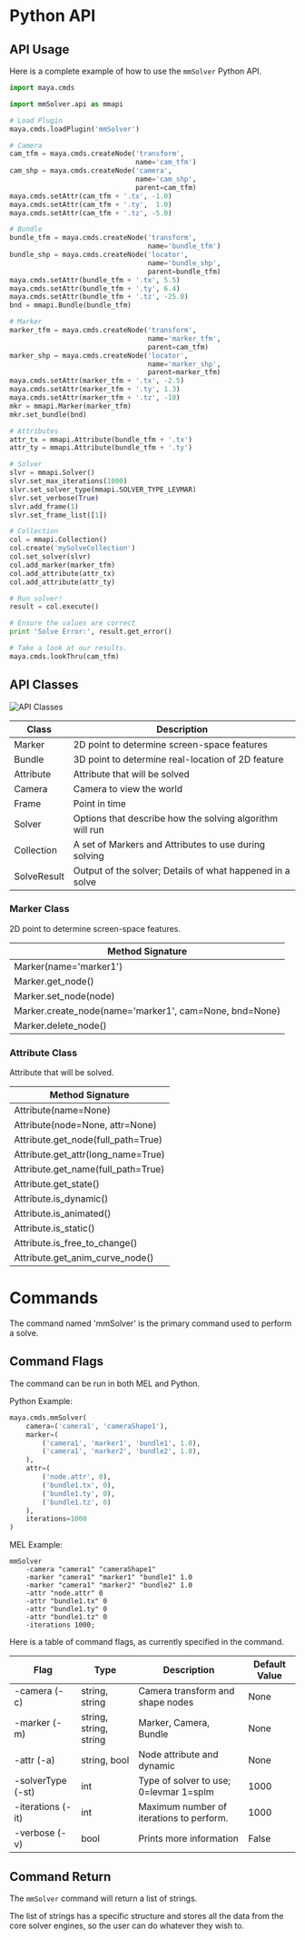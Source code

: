 # Python API

## API Usage

Here is a complete example of how to use the `mmSolver` Python API.

```python
import maya.cmds

import mmSolver.api as mmapi

# Load Plugin
maya.cmds.loadPlugin('mmSolver')

# Camera
cam_tfm = maya.cmds.createNode('transform',
                               name='cam_tfm')
cam_shp = maya.cmds.createNode('camera',
                               name='cam_shp',
                               parent=cam_tfm)
maya.cmds.setAttr(cam_tfm + '.tx', -1.0)
maya.cmds.setAttr(cam_tfm + '.ty',  1.0)
maya.cmds.setAttr(cam_tfm + '.tz', -5.0)

# Bundle
bundle_tfm = maya.cmds.createNode('transform',
                                  name='bundle_tfm')
bundle_shp = maya.cmds.createNode('locator',
                                  name='bundle_shp',
                                  parent=bundle_tfm)
maya.cmds.setAttr(bundle_tfm + '.tx', 5.5)
maya.cmds.setAttr(bundle_tfm + '.ty', 6.4)
maya.cmds.setAttr(bundle_tfm + '.tz', -25.0)
bnd = mmapi.Bundle(bundle_tfm)

# Marker
marker_tfm = maya.cmds.createNode('transform',
                                  name='marker_tfm',
                                  parent=cam_tfm)
marker_shp = maya.cmds.createNode('locator',
                                  name='marker_shp',
                                  parent=marker_tfm)
maya.cmds.setAttr(marker_tfm + '.tx', -2.5)
maya.cmds.setAttr(marker_tfm + '.ty', 1.3)
maya.cmds.setAttr(marker_tfm + '.tz', -10)
mkr = mmapi.Marker(marker_tfm)
mkr.set_bundle(bnd)

# Attributes
attr_tx = mmapi.Attribute(bundle_tfm + '.tx')
attr_ty = mmapi.Attribute(bundle_tfm + '.ty')

# Solver
slvr = mmapi.Solver()
slvr.set_max_iterations(1000)
slvr.set_solver_type(mmapi.SOLVER_TYPE_LEVMAR)
slvr.set_verbose(True)
slvr.add_frame(1)
slvr.set_frame_list([1])

# Collection
col = mmapi.Collection()
col.create('mySolveCollection')
col.set_solver(slvr)
col.add_marker(marker_tfm)
col.add_attribute(attr_tx)
col.add_attribute(attr_ty)

# Run solver!
result = col.execute()

# Ensure the values are correct
print 'Solve Error:', result.get_error()

# Take a look at our results.
maya.cmds.lookThru(cam_tfm)
```

## API Classes

![API Classes](https://raw.githubusercontent.com/david-cattermole/mayaMatchMoveSolver/master/design/api/api_classes_overview.png)

| Class        | Description |
| ------------ | ----------- |
| Marker       | 2D point to determine screen-space features |
| Bundle       | 3D point to determine real-location of 2D feature |
| Attribute    | Attribute that will be solved |
| Camera       | Camera to view the world |
| Frame        | Point in time |
| Solver       | Options that describe how the solving algorithm will run |
| Collection   | A set of Markers and Attributes to use during solving |
| SolveResult  | Output of the solver; Details of what happened in a solve |

### Marker Class

2D point to determine screen-space features.

| Method Signature | 
| ---------------- |
| Marker(name='marker1') 
| Marker.get_node()
| Marker.set_node(node)
| Marker.create_node(name='marker1', cam=None, bnd=None)
| Marker.delete_node()

### Attribute Class

Attribute that will be solved.

| Method Signature | 
| ---------------- |
| Attribute(name=None)
| Attribute(node=None, attr=None)
| Attribute.get_node(full_path=True)
| Attribute.get_attr(long_name=True)
| Attribute.get_name(full_path=True)
| Attribute.get_state()
| Attribute.is_dynamic()
| Attribute.is_animated()
| Attribute.is_static()
| Attribute.is_free_to_change()
| Attribute.get_anim_curve_node() 

# Commands

The command named 'mmSolver' is the primary command used to perform a solve. 

## Command Flags

The command can be run in both MEL and Python. 

Python Example:
```python
maya.cmds.mmSolver(
    camera=('camera1', 'cameraShape1'),
    marker=(
        ('camera1', 'marker1', 'bundle1', 1.0),
        ('camera1', 'marker2', 'bundle2', 1.0),
    ),
    attr=(
        ('node.attr', 0),
        ('bundle1.tx', 0), 
        ('bundle1.ty', 0), 
        ('bundle1.tz', 0)
    ),
    iterations=1000
)
```

MEL Example:
```text
mmSolver  
    -camera "camera1" "cameraShape1" 
    -marker "camera1" "marker1" "bundle1" 1.0
    -marker "camera1" "marker2" "bundle2" 1.0
    -attr "node.attr" 0
    -attr "bundle1.tx" 0
    -attr "bundle1.ty" 0
    -attr "bundle1.tz" 0
    -iterations 1000;
```

Here is a table of command flags, as currently specified in the command. 

| Flag              | Type                   | Description | Default Value |
| ----------------- | ---------------------- | ----------- | ------------- |
| -camera (-c)      | string, string         | Camera transform and shape nodes | None |
| -marker (-m)      | string, string, string | Marker, Camera, Bundle | None |
| -attr (-a)        | string, bool           | Node attribute and dynamic | None |
| -solverType (-st)  | int                   | Type of solver to use; 0=levmar 1=splm | 1000 |
| -iterations (-it) | int                    | Maximum number of iterations to perform. | 1000 |
| -verbose (-v)     | bool                   | Prints more information | False |

## Command Return

The `mmSolver` command will return a list of strings.

The list of strings has a specific structure and stores all the data from the core solver engines, so the user can do whatever they wish to. 